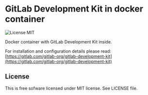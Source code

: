 # GitLab Development Kit in docker container

![License MIT](https://img.shields.io/badge/license-MIT-blue.svg)

Docker container with GitLab Development Kit inside.

For installation and configuration details please read: [https://gitlab.com/gitlab-org/gitlab-development-kit](https://gitlab.com/gitlab-org/gitlab-development-kit)

## License

This is free sofware licensed under MIT license. See LICENSE file.
